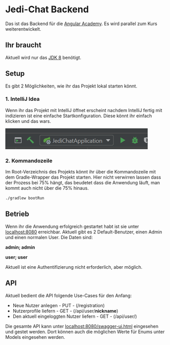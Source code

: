# Jedi-Chat Backend
Das ist das Backend für die [Angular Academy](https://github.com/angular-academy). Es wird parallel zum Kurs weiterentwickelt.

## Ihr braucht
Aktuell wird nur das [JDK 8](https://www.oracle.com/technetwork/java/javase/downloads/jdk8-downloads-2133151.html) benötigt.

## Setup
Es gibt 2 Möglichkeiten, wie ihr das Projekt lokal starten könnt.

### 1. IntelliJ Idea
Wenn ihr das Projekt mit IntelliJ öffnet erscheint nachdem IntelliJ fertig mit indizieren ist eine einfache Startkonfiguration. Diese könnt ihr einfach klicken und das wars.

![Screenshot des Start Buttons](./readme-assets/start-button.PNG)

### 2. Kommandozeile

Im Root-Verzeichnis des Projekts könnt ihr über die Kommandozeile mit dem Gradle-Wrapper das Projekt starten. Hier nicht verwirren lassen dass der Prozess bei 75% hängt, das beudetet dass die Anwendung läuft, man kommt auch nicht über die 75% hinaus.
```sh
./gradlew bootRun
```

## Betrieb

Wenn ihr die Anwendung erfolgreich gestartet habt ist sie unter [localhost:8080](http://localhost:8080/) erreichbar.
Aktuell gibt es 2 Default-Benutzer, einen Admin und einen normalen User.
Die Daten sind: 

**admin; admin**

**user; user**

Aktuell ist eine Authentifizierung nicht erforderlich, aber möglich.

## API
Aktuell bedient die API folgende Use-Cases für den Anfang:
- Neue Nutzer anlegen - PUT - (/registration)
- Nutzerprofile liefern - GET - (/api/user/__nickname__)
- Den aktuell eingeloggten Nutzer liefern - GET - (/api/user/)

Die gesamte API kann unter [localhost:8080/swagger-ui.html](http://localhost:8080/swagger-ui.html) eingesehen und gestet werden. Dort können auch die möglichen Werte für Enums unter Models eingesehen werden.